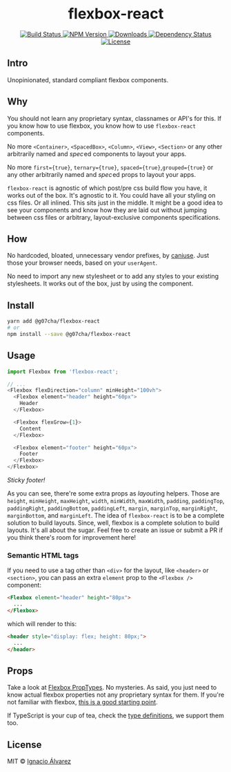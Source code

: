 <big><h1 align="center">flexbox-react</h1></big>

<p align="center">
  <a href="https://travis-ci.org/nachoaIvarez/flexbox-react">
    <img src="https://travis-ci.org/nachoaIvarez/flexbox-react.svg?branch=master"
         alt="Build Status">
  </a>

  <a href="https://npmjs.org/package/flexbox-react">
    <img src="https://img.shields.io/npm/v/flexbox-react.svg"
         alt="NPM Version">
  </a>

  <a href="https://npmjs.org/package/flexbox-react">
    <img src="http://img.shields.io/npm/dm/flexbox-react.svg"
         alt="Downloads">
  </a>

  <a href="https://david-dm.org/nachoaIvarez/flexbox-react.svg">
    <img src="https://david-dm.org/nachoaIvarez/flexbox-react.svg"
         alt="Dependency Status">
  </a>

  <a href="https://github.com/nachoaIvarez/flexbox-react/blob/master/LICENSE">
    <img src="https://img.shields.io/npm/l/flexbox-react.svg"
         alt="License">
  </a>
</p>


## Intro
Unopinionated, standard compliant flexbox components.

## Why
You should not learn any proprietary syntax, classnames or API's for this.
If you know how to use flexbox, you know how to use `flexbox-react` components.

No more `<Container>`, `<SpacedBox>`, `<Column>`, `<View>`, `<Section>` or any other
arbitrarily named and _spec_&hairsp;ed components to layout your apps.

No more `first={true}`, `ternary={true}`, `spaced={true}`,`grouped={true}`
or any other arbitrarily named and _spec_&hairsp;ed props to layout your apps.

`flexbox-react` is agnostic of which post/pre css build flow you have, it works out of the box. It's agnostic to it. You could have all your styling on css files. Or all inlined. This sits just in the middle. It might be a good idea to see your components and know how they are laid out without jumping between css files or arbitrary, layout-exclusive components specifications.

## How
No hardcoded, bloated, unnecessary vendor prefixes, by
<a href="http://caniuse.com"> caniuse</a>. Just those your browser needs, based
on your `userAgent`.

No need to import any new stylesheet or to add any styles to your
existing stylesheets. It works out of the box, just by using the
component.

## Install

```sh
yarn add @g07cha/flexbox-react
# or
npm install --save @g07cha/flexbox-react
```

## Usage
```js
import Flexbox from 'flexbox-react';

// ...
<Flexbox flexDirection="column" minHeight="100vh">
  <Flexbox element="header" height="60px">
    Header
  </Flexbox>

  <Flexbox flexGrow={1}>
    Content
  </Flexbox>

  <Flexbox element="footer" height="60px">
    Footer
  </Flexbox>
</Flexbox>
```
*Sticky footer!*

As you can see, there're some extra props as _layout_&hairsp;ing helpers. Those are `height`, `minHeight`, `maxHeight`, `width`, `minWidth`, `maxWidth`, `padding`, `paddingTop`, `paddingRight`, `paddingBottom`, `paddingLeft`, `margin`, `marginTop`, `marginRight`, `marginBottom`, and `marginLeft`. The idea of `flexbox-react` is to be a complete solution to build layouts. Since, well, flexbox is a complete solution to build layouts. It's all about the sugar. Feel free to create an issue or submit a PR if you think there's room for improvement here!

### Semantic HTML tags

If you need to use a tag other than `<div>` for the layout, like `<header>` or `<section>`, you can pass an extra `element` prop to the `<Flexbox />` component:

```html
<Flexbox element="header" height="80px">
  ...
</Flexbox>
```

which will render to this:

```html
<header style="display: flex; height: 80px;">
  ...
</header>
```

## Props
Take a look at
[Flexbox PropTypes](https://github.com/nachoaIvarez/flexbox-react/blob/master/src/Flexbox.jsx#L68-L141). No mysteries. As said, you just need to know actual flexbox properties not any proprietary syntax for them. If you're not familiar with flexbox, [this is a good starting point](https://css-tricks.com/snippets/css/a-guide-to-flexbox/).

If TypeScript is your cup of tea, check the [type definitions](https://github.com/nachoaIvarez/flexbox-react/blob/master/src/index.d.ts), we support them too.

## License

MIT © [Ignacio Álvarez](http://github.com/nachoaIvarez)

[npm-url]: https://npmjs.org/package/flexbox-react
[npm-image]: https://img.shields.io/npm/v/flexbox-react.svg

[depstat-url]: https://david-dm.org/nachoaIvarez/flexbox-react
[depstat-image]: https://david-dm.org/nachoaIvarez/flexbox-react.svg

[download-badge]: http://img.shields.io/npm/dm/flexbox-react.svg

